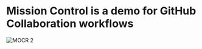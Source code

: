 # Mission Control is a demo for GitHub Collaboration workflows

![MOCR 2](https://d.pr/free/i/PO7lap+)
